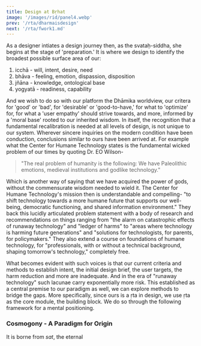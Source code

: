```yaml
---
title: Design at Bṛhat
image: '/images/rid/panel4.webp'
prev: '/rta/dharmaisdesign'
next: '/rta/fwork1.md'
---
```


As a designer intiates a design journey then, as the svataḥ-siddha, she begins at the stage of 'preparation.' It is where we design to identify the broadest possible surface area of our:

1. icchā - will, intent, desire, need
2. bhāva - feeling, emotion, dispassion, disposition
3. jñāna - knowledge, ontological base
4. yogyatā - readiness, capability

And we wish to do so with our platform the Dhāmika worldview, our critera for 'good' or 'bad', for 'desirable' or 'good-to-have,' for what to 'optimize' for, for what a 'user empathy' should strive towards, and more, informed by a 'moral base' rooted to our inherited wisdom. In itself, the recognition that a fundamental recalibration is needed at all levels of design, is not unique to our system. Wherever sincere inquiries on the modern condition have been conduction, conclusions similar to ours have been arrived at. For example what the Center for Humane Technology states is the fundamental wicked problem of our times by quoting Dr. EO Wilson- 

> "The real problem of humanity is the following: We have Paleolithic emotions, medieval institutions and godlike technology."

Which is another way of saying that we have acquired the power of gods, without the commensurate wisdom needed to wield it. The Center for Humane Technology's mission then is understandable and compelling- "to shift technology towards a more humane future that supports our well-being, democratic functioning, and shared information environment." They back this lucidly articulated problem statement with a body of research and recommendations on things ranging from "the alarm on catastrophic effects of runaway technology" and "ledger of harms" to "areas where technology is harming future generations" and "solutions for technologists, for parents, for policymakers." They also extend a course on foundations of humane technology, for "professionals, with or without a technical background, shaping tomorrow's technology," completely free.

What becomes evident with such voices is that our current criteria and methods to establish intent, the initial design brief, the user targets, the harm reduction and more are inadequate. And in the era of "runaway technology" such lacunae carry exponentially more risk. This established as a central premise to our paradigm as well, we can explore methods to bridge the gaps. More specifically, since ours is a ṛta in design, we use ṛta as the core module, the building block. We do so through the following framework for a mental positioning.

### Cosmogony - A Paradigm for Origin
It is borne from *sat*, the eternal

